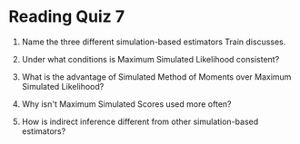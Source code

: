 # Reading Quiz 7

1. Name the three different simulation-based estimators Train discusses.

2. Under what conditions is Maximum Simulated Likelihood consistent?

3. What is the advantage of Simulated Method of Moments over Maximum Simulated Likelihood?

4. Why isn't Maximum Simulated Scores used more often?

5. How is indirect inference different from other simulation-based estimators? 
